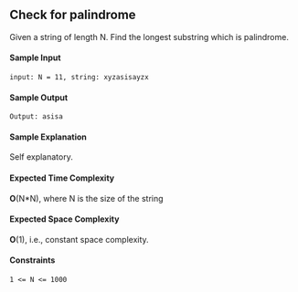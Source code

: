 ## **Check for palindrome**
Given a string of length N. Find the longest substring which is palindrome.

#### **Sample Input**
	input: N = 11, string: xyzasisayzx

#### **Sample Output**
	Output: asisa

#### **Sample Explanation**
Self explanatory.

#### **Expected Time Complexity**
__O__(N*N), where N is the size of the string

#### **Expected Space Complexity**
__O__(1), i.e., constant space complexity.

#### **Constraints**
	1 <= N <= 1000
